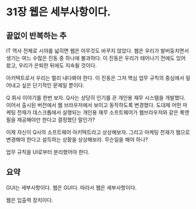 # 31장 웹은 세부사항이다.



## 끝없이 반복하는 추

IT 역사 전체로 시야를 넓히면 웹은 아무것도 바꾸지 않았다. 웹은 우리가 발버둥치면서 생기는 여느 수많은 진동 중 하나에 불과하다. 이 진동은 우리가 태어나기 전에도 있어 왔고, 우리가 은퇴한 뒤에도 지속될 것이다.

아키텍트로서 우리는 멀리 내다봐야 한다. 이 진동은 그저 핵심 업무 규칙의 중심에서 밀어내고 싶은 단기적인 문제일 뿐이다.

Q 회사 이야기를 한번 보자. Q사는 상당히 인기를 끈 개인용 재무 시스템을 개발했다. 이어서 출시된 버전에서 웹 브라우저에서 보이고 동작하도록 변경했다. 도대체 어떤 마케팅 천재가 데스크톱에서 실행되는 개인용 재무 소프트웨어가 웹브라우저와 같은 룩앤필을 제공해야만 한다고 결정했단 말인가?

이제 자신이 Q사의 소프트웨어 아키텍트라고 상상해보자. 그리고 마케팅 천재가 웹으로 변경해야 한다고 설득하는 상황을 상상해보라. 무슨일을 해야 하나?

업무 규칙을 UI로부터 분리했어야 한다. 



## 요약

GUI는 세부사항이다. 웹은 GUI다. 따라서 웹은 세부사항이다.

웹은 입출력 장치이다.



